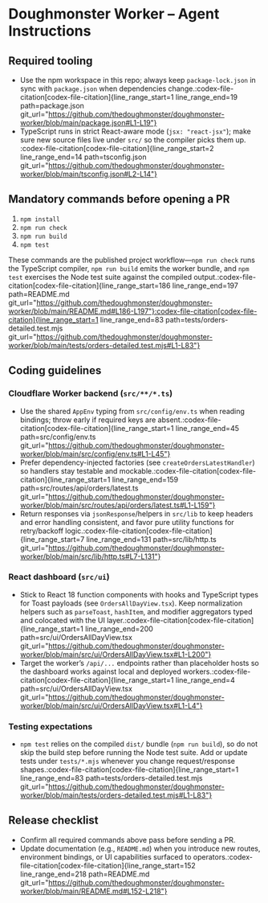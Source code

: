 # Doughmonster Worker – Agent Instructions

## Required tooling
- Use the npm workspace in this repo; always keep `package-lock.json` in sync with `package.json` when dependencies change.​:codex-file-citation[codex-file-citation]{line_range_start=1 line_range_end=19 path=package.json git_url="https://github.com/thedoughmonster/doughmonster-worker/blob/main/package.json#L1-L19"}​
- TypeScript runs in strict React-aware mode (`jsx: "react-jsx"`); make sure new source files live under `src/` so the compiler picks them up.​:codex-file-citation[codex-file-citation]{line_range_start=2 line_range_end=14 path=tsconfig.json git_url="https://github.com/thedoughmonster/doughmonster-worker/blob/main/tsconfig.json#L2-L14"}​

## Mandatory commands before opening a PR
1. `npm install`
2. `npm run check`
3. `npm run build`
4. `npm test`

These commands are the published project workflow—`npm run check` runs the TypeScript compiler, `npm run build` emits the worker bundle, and `npm test` exercises the Node test suite against the compiled output.​:codex-file-citation[codex-file-citation]{line_range_start=186 line_range_end=197 path=README.md git_url="https://github.com/thedoughmonster/doughmonster-worker/blob/main/README.md#L186-L197"}​​:codex-file-citation[codex-file-citation]{line_range_start=1 line_range_end=83 path=tests/orders-detailed.test.mjs git_url="https://github.com/thedoughmonster/doughmonster-worker/blob/main/tests/orders-detailed.test.mjs#L1-L83"}​

## Coding guidelines

### Cloudflare Worker backend (`src/**/*.ts`)
- Use the shared `AppEnv` typing from `src/config/env.ts` when reading bindings; throw early if required keys are absent.​:codex-file-citation[codex-file-citation]{line_range_start=1 line_range_end=45 path=src/config/env.ts git_url="https://github.com/thedoughmonster/doughmonster-worker/blob/main/src/config/env.ts#L1-L45"}​
- Prefer dependency-injected factories (see `createOrdersLatestHandler`) so handlers stay testable and mockable.​:codex-file-citation[codex-file-citation]{line_range_start=1 line_range_end=159 path=src/routes/api/orders/latest.ts git_url="https://github.com/thedoughmonster/doughmonster-worker/blob/main/src/routes/api/orders/latest.ts#L1-L159"}​
- Return responses via `jsonResponse`/helpers in `src/lib` to keep headers and error handling consistent, and favor pure utility functions for retry/backoff logic.​:codex-file-citation[codex-file-citation]{line_range_start=7 line_range_end=131 path=src/lib/http.ts git_url="https://github.com/thedoughmonster/doughmonster-worker/blob/main/src/lib/http.ts#L7-L131"}​

### React dashboard (`src/ui`)
- Stick to React 18 function components with hooks and TypeScript types for Toast payloads (see `OrdersAllDayView.tsx`). Keep normalization helpers such as `parseToast`, `hashItem`, and modifier aggregators typed and colocated with the UI layer.​:codex-file-citation[codex-file-citation]{line_range_start=1 line_range_end=200 path=src/ui/OrdersAllDayView.tsx git_url="https://github.com/thedoughmonster/doughmonster-worker/blob/main/src/ui/OrdersAllDayView.tsx#L1-L200"}​
- Target the worker’s `/api/...` endpoints rather than placeholder hosts so the dashboard works against local and deployed workers.​:codex-file-citation[codex-file-citation]{line_range_start=1 line_range_end=4 path=src/ui/OrdersAllDayView.tsx git_url="https://github.com/thedoughmonster/doughmonster-worker/blob/main/src/ui/OrdersAllDayView.tsx#L1-L4"}​

### Testing expectations
- `npm test` relies on the compiled `dist/` bundle (`npm run build`), so do not skip the build step before running the Node test suite. Add or update tests under `tests/*.mjs` whenever you change request/response shapes.​:codex-file-citation[codex-file-citation]{line_range_start=1 line_range_end=83 path=tests/orders-detailed.test.mjs git_url="https://github.com/thedoughmonster/doughmonster-worker/blob/main/tests/orders-detailed.test.mjs#L1-L83"}​

## Release checklist
- Confirm all required commands above pass before sending a PR.
- Update documentation (e.g., `README.md`) when you introduce new routes, environment bindings, or UI capabilities surfaced to operators.​:codex-file-citation[codex-file-citation]{line_range_start=152 line_range_end=218 path=README.md git_url="https://github.com/thedoughmonster/doughmonster-worker/blob/main/README.md#L152-L218"}​
